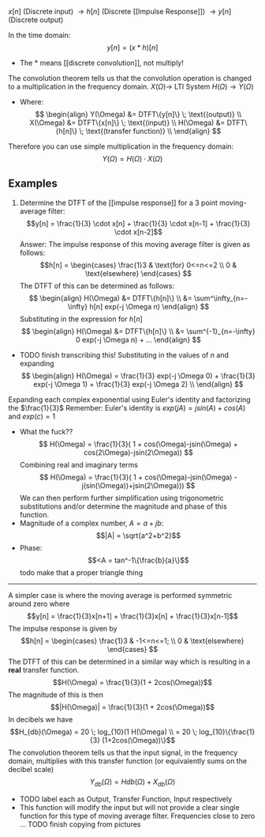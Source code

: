 $x[n]$ (Discrete input) $\rightarrow h[n]$ (Discrete [[Impulse Response]]) $\rightarrow y[n]$ (Discrete output)

In the time domain:
$$y[n] = (x * h)[n]$$
- The $*$ means [[discrete convolution]], not multiply!

The convolution theorem tells us that the convolution operation is changed to a multiplication in the frequency domain.
$X(\Omega) \rightarrow$ LTI System $H(\Omega) \rightarrow Y(\Omega)$
- Where:
$$
\begin{align}
	Y(\Omega) &= DTFT\{y[n]\} \; \text{(output)} \\
	X(\Omega) &= DTFT\{x[n]\} \; \text{(input)} \\
	H(\Omega) &= DTFT\{h[n]\} \; \text{(transfer function)} \\
\end{align}
$$
	
Therefore you can use simple multiplication in the frequency domain:
$$Y(\Omega) = H(\Omega) \cdot X(\Omega)$$
## Examples
1. Determine the DTFT of the [[impulse response]] for a 3 point moving-average filter:
$$y[n] = \frac{1}{3} \cdot x[n] + \frac{1}{3} \cdot x[n-1] + \frac{1}{3} \cdot x[n-2]$$
Answer: The impulse response of this moving average filter is given as follows:
$$h[n] =
	\begin{cases}
      \frac{1}3 & \text{for} 0<=n<=2 \\
      0 & \text{elsewhere}
    \end{cases}
$$
The DTFT of this can be determined as follows:
$$
\begin{align}
	H(\Omega) &= DTFT\{h[n]\} \\
	&= \sum^\infty_{n=-\infty} h[n] exp(-j \Omega n)
\end{align}
$$
Substituting in the expression for $h[n]$
$$
\begin{align}
	H(\Omega) &= DTFT\{h[n]\} \\
	&= \sum^{-1}_{n=-\infty} 0 exp(-j \Omega n) + ...
\end{align}
$$
- TODO finish transcribing this!
Substituting in the values of $n$ and expanding
$$
\begin{align}
	H(\Omega) = \frac{1}{3} exp(-j \Omega 0) + \frac{1}{3} exp(-j \Omega 1) + \frac{1}{3} exp(-j \Omega 2) \\
\end{align}	$$
	
Expanding each complex exponential using Euler's identity and factorizing the $\frac{1}{3}$
Remember: Euler's identity is $exp(jA) = jsin(A)+cos(A)$ and $exp(c)=1$
- What the fuck??
$$
H(\Omega) = \frac{1}{3}(
	1 + cos(\Omega)-jsin(\Omega)
	  + cos(2\Omega)-jsin(2\Omega))
$$
Combining real and imaginary terms
$$
H(\Omega) = \frac{1}{3}(
	1 + cos(\Omega)-jsin(\Omega)
	  -j(sin(\Omega))+jsin(2\Omega)))
$$
We can then perform further simplification using trigonometric substitutions and/or determine the magnitude and phase of this function.
- Magnitude of a complex number, $A=a+jb$:
$$|A| = \sqrt{a^2+b^2}$$
- Phase:
$$<A = tan^-1\{\frac{b}{a}\}$$
	todo make that a proper triangle thing

----
A simpler case is where the moving average is performed symmetric around zero where
$$y[n] = \frac{1}{3}x[n+1] + \frac{1}{3}x[n] + \frac{1}{3}x[n-1]$$
The impulse response is given by
$$h[n] =
	\begin{cases}
      \frac{1}3 & -1<=n<=1; \\
      0 & \text{elsewhere}
    \end{cases}
$$
The DTFT of this can be determined in a similar way which is resulting in a __real__ transfer function.
$$H(\Omega) = \frac{1}{3}(1 + 2cos(\Omega))$$
The magnitude of this is then
$$|H(\Omega)| = \frac{1}{3}(1 + 2cos(\Omega))$$
In decibels we have
$$H_{db}(\Omega) = 20 \; log_{10}(1 H(\Omega) \\
= 20 \; log_{10}\{\frac{1}{3} (1+2cos(\Omega))\}$$
The convolution theorem tells us that the input signal, in the frequency domain, multiplies with this transfer function (or equivalently sums on the decibel scale)
$$Y_{db}(\Omega) = H{db}(\Omega) + X_{db}(\Omega)$$
- TODO label each as Output, Transfer Function, Input respectively
- This function will modify the input but will not provide a clear single function for this type of moving average filter.
Frequencies close to zero ...
TODO finish copying from pictures

